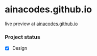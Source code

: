 # ainacodes.github.io

live preview at [ainacodes.github.io](https://ainacodes.github.io)

### Project status

- [x] Design
